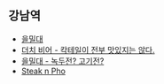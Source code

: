 ## 강남역
* [을밀대](https://diary.seulgi.kim/2014/05/blog-post_7117.html)
* [더치 비어 - 칵테일이 전부 맛있지는 않다.](https://diary.seulgi.kim/2014/05/blog-post_18.html)
* [을밀대 - 녹두전? 고기전?](https://diary.seulgi.kim/2014/10/blog-post_3.html)
* [Steak n Pho](https://diary.seulgi.kim/2015/01/steak-n-pho.html)
